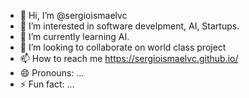 - 👋 Hi, I’m @sergioismaelvc
- 👀 I’m interested in software develpment, AI, Startups.
- 🌱 I’m currently learning AI.
- 💞️ I’m looking to collaborate on world class project
- 📫 How to reach me https://sergioismaelvc.github.io/ 
- 😄 Pronouns: ...
- ⚡ Fun fact: ...

<!---
sergioismaelvc/sergioismaelvc is a ✨ special ✨ repository because its `README.md` (this file) appears on your GitHub profile.
You can click the Preview link to take a look at your changes.
--->
